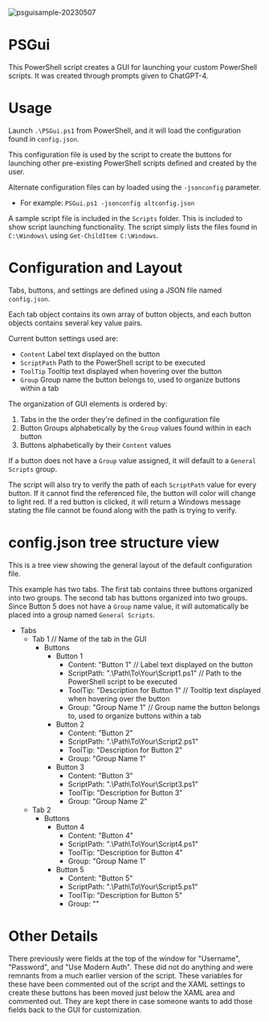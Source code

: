 
![psguisample-20230507](https://user-images.githubusercontent.com/132730427/236701099-efee5761-da4d-4527-b3f3-c278e5b2a488.png)

# PSGui

This PowerShell script creates a GUI for launching your custom PowerShell scripts.  It was created through prompts given to ChatGPT-4.

# Usage
Launch `.\PSGui.ps1` from PowerShell, and it will load the configuration found in `config.json`.

This configuration file is used by the script to create the buttons for launching other pre-existing PowerShell scripts defined and created by the user.

Alternate configuration files can by loaded using the `-jsonconfig` parameter.
* For example: `PSGui.ps1 -jsonconfig altconfig.json`

A sample script file is included in the `Scripts` folder. This is included to show script launching functionality.  The script simply lists the files found in `C:\Windows\` using `Get-ChildItem C:\Windows`.

# Configuration and Layout
Tabs, buttons, and settings are defined using a JSON file named `config.json`.

Each tab object contains its own array of button objects, and each button objects contains several key value pairs.

Current button settings used are:
* `Content` Label text displayed on the button
* `ScriptPath` Path to the PowerShell script to be executed
* `ToolTip` Tooltip text displayed when hovering over the button
* `Group` Group name the button belongs to, used to organize buttons within a tab

The organization of GUI elements is ordered by:
1. Tabs in the the order they're defined in the configuration file
2. Button Groups alphabetically by the `Group` values found within in each button
3. Buttons alphabetically by their `Content` values

If a button does not have a `Group` value assigned, it will default to a `General Scripts` group.

The script will also try to verify the path of each `ScriptPath` value for every button.  If it cannot find the referenced file, the button will color will change to light red.  If a red button is clicked, it will return a Windows message stating the file cannot be found along with the path is trying to verify.

# config.json tree structure view
This is a tree view showing the general layout of the default configuration file.

This example has two tabs.  The first tab contains three buttons organized into two groups.  The second tab has buttons organized into two groups.  Since Button 5 does not have a `Group` name value, it will automatically be placed into a group named `General Scripts`.

- Tabs
  - Tab 1 // Name of the tab in the GUI
    - Buttons
      - Button 1 
        - Content: "Button 1" // Label text displayed on the button
        - ScriptPath: ".\\Path\\To\\Your\\Script1.ps1" // Path to the PowerShell script to be executed
        - ToolTip: "Description for Button 1" // Tooltip text displayed when hovering over the button
        - Group: "Group Name 1" // Group name the button belongs to, used to organize buttons within a tab
      - Button 2
        - Content: "Button 2"
        - ScriptPath: ".\\Path\\To\\Your\\Script2.ps1"
        - ToolTip: "Description for Button 2"
        - Group: "Group Name 1"
      - Button 3
        - Content: "Button 3"
        - ScriptPath: ".\\Path\\To\\Your\\Script3.ps1"
        - ToolTip: "Description for Button 3"
        - Group: "Group Name 2"
  - Tab 2
    - Buttons
      - Button 4
        - Content: "Button 4"
        - ScriptPath: ".\\Path\\To\\Your\\Script4.ps1"
        - ToolTip: "Description for Button 4"
        - Group: "Group Name 1"
      - Button 5
        - Content: "Button 5"
        - ScriptPath: ".\\Path\\To\\Your\\Script5.ps1"
        - ToolTip: "Description for Button 5"
        - Group: ""

# Other Details
There previously were fields at the top of the window for "Username", "Password", and "Use Modern Auth".  These did not do anything and were remnants from a much earlier version of the script.  These variables for these have been commented out of the script and the XAML settings to create these buttons has been moved just below the XAML area and commented out.  They are kept there in case someone wants to add those fields back to the GUI for customization.
